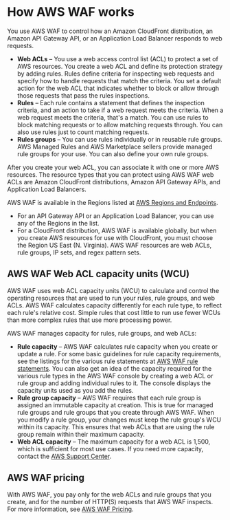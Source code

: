 # How AWS WAF works<a name="how-aws-waf-works"></a>

You use AWS WAF to control how an Amazon CloudFront distribution, an Amazon API Gateway API, or an Application Load Balancer responds to web requests\. 
+ **Web ACLs** – You use a web access control list \(ACL\) to protect a set of AWS resources\. You create a web ACL and define its protection strategy by adding rules\. Rules define criteria for inspecting web requests and specify how to handle requests that match the criteria\. You set a default action for the web ACL that indicates whether to block or allow through those requests that pass the rules inspections\. 
+ **Rules** – Each rule contains a statement that defines the inspection criteria, and an action to take if a web request meets the criteria\. When a web request meets the criteria, that's a match\. You can use rules to block matching requests or to allow matching requests through\. You can also use rules just to count matching requests\. 
+ **Rules groups** – You can use rules individually or in reusable rule groups\. AWS Managed Rules and AWS Marketplace sellers provide managed rule groups for your use\. You can also define your own rule groups\.

After you create your web ACL, you can associate it with one or more AWS resources\. The resource types that you can protect using AWS WAF web ACLs are Amazon CloudFront distributions, Amazon API Gateway APIs, and Application Load Balancers\. 

AWS WAF is available in the Regions listed at [AWS Regions and Endpoints](https://docs.aws.amazon.com/general/latest/gr/rande.html#waf_region)\.
+ For an API Gateway API or an Application Load Balancer, you can use any of the Regions in the list\. 
+ For a CloudFront distribution, AWS WAF is available globally, but when you create AWS resources for use with CloudFront, you must choose the Region US East \(N\. Virginia\)\. AWS WAF resources are web ACLs, rule groups, IP sets, and regex pattern sets\.

## AWS WAF Web ACL capacity units \(WCU\)<a name="aws-waf-capacity-units"></a>

AWS WAF uses web ACL capacity units \(WCU\) to calculate and control the operating resources that are used to run your rules, rule groups, and web ACLs\. AWS WAF calculates capacity differently for each rule type, to reflect each rule's relative cost\. Simple rules that cost little to run use fewer WCUs than more complex rules that use more processing power\. 

AWS WAF manages capacity for rules, rule groups, and web ACLs:
+ **Rule capacity** – AWS WAF calculates rule capacity when you create or update a rule\. For some basic guidelines for rule capacity requirements, see the listings for the various rule statements at [AWS WAF rule statements](waf-rule-statements.md)\. You can also get an idea of the capacity required for the various rule types in the AWS WAF console by creating a web ACL or rule group and adding individual rules to it\. The console displays the capacity units used as you add the rules\. 
+ **Rule group capacity** – AWS WAF requires that each rule group is assigned an immutable capacity at creation\. This is true for managed rule groups and rule groups that you create through AWS WAF\. When you modify a rule group, your changes must keep the rule group's WCU within its capacity\. This ensures that web ACLs that are using the rule group remain within their maximum capacity\. 
+ **Web ACL capacity** – The maximum capacity for a web ACL is 1,500, which is sufficient for most use cases\. If you need more capacity, contact the [AWS Support Center](https://console.aws.amazon.com/support/home#/)\. 

## AWS WAF pricing<a name="aws-waf-pricing"></a>

With AWS WAF, you pay only for the web ACLs and rule groups that you create, and for the number of HTTP\(S\) requests that AWS WAF inspects\. For more information, see [AWS WAF Pricing](http://aws.amazon.com/waf/pricing/)\. 
